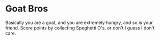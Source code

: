 # Goat Bros
Basically you are a goat, and you are extremely hungry, and so is your friend. Score points by collecting Speghetti O's, or don't I guess I don't care.
